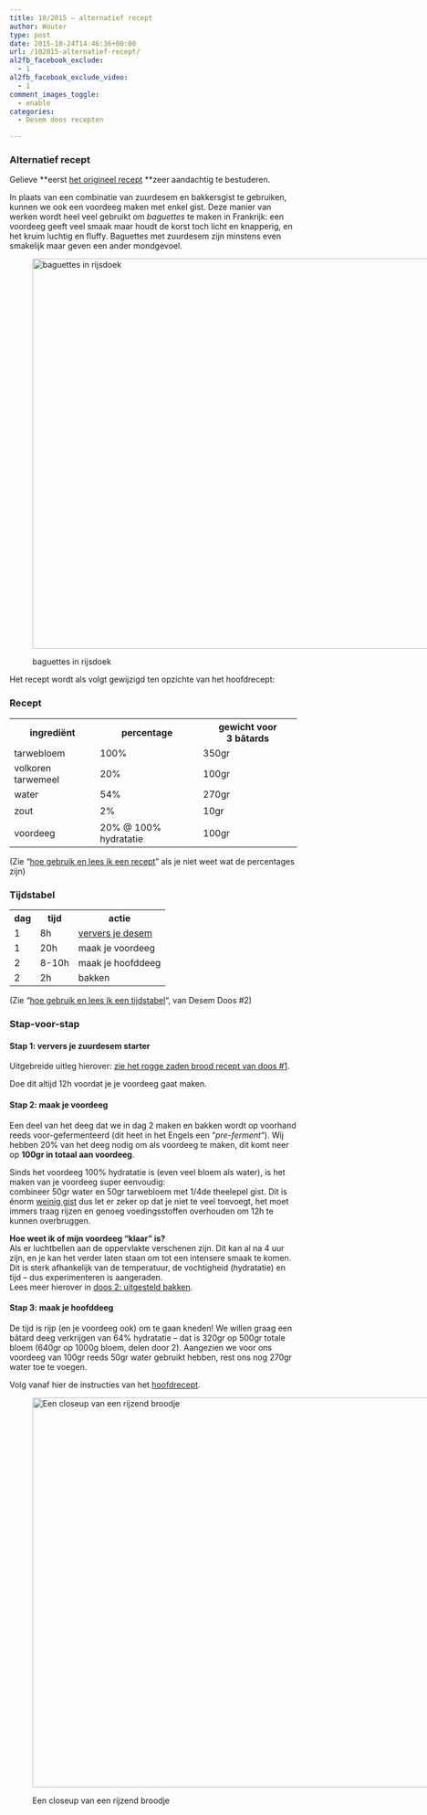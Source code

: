```yaml
---
title: 10/2015 – alternatief recept
author: Wouter
type: post
date: 2015-10-24T14:46:36+00:00
url: /102015-alternatief-recept/
al2fb_facebook_exclude:
  - 1
al2fb_facebook_exclude_video:
  - 1
comment_images_toggle:
  - enable
categories:
  - Desem doos recepten

---
```

### Alternatief recept

Gelieve **eerst [het origineel recept][1] **zeer aandachtig te bestuderen.

In plaats van een combinatie van zuurdesem en bakkersgist te gebruiken, kunnen we ook een voordeeg maken met enkel gist. Deze manier van werken wordt heel veel gebruikt om _baguettes_ te maken in Frankrijk: een voordeeg geeft veel smaak maar houdt de korst toch licht en knapperig, en het kruim luchtig en fluffy. Baguettes met zuurdesem zijn minstens even smakelijk maar geven een ander mondgevoel.<figure id="attachment_103" style="width: 1024px" class="wp-caption aligncenter">

[<img class="size-full wp-image-103" src="http://www.redzuurdesem.be/wp-content/uploads/2012/06/baguettes1.jpg" alt="baguettes in rijsdoek" width="1024" height="683" srcset="http://www.redzuurdesem.be/wp-content/uploads/2012/06/baguettes1.jpg 1024w, http://www.redzuurdesem.be/wp-content/uploads/2012/06/baguettes1-300x200.jpg 300w, http://www.redzuurdesem.be/wp-content/uploads/2012/06/baguettes1-700x466.jpg 700w" sizes="(max-width: 1024px) 100vw, 1024px" />][2]<figcaption class="wp-caption-text">baguettes in rijsdoek</figcaption></figure> 

Het recept wordt als volgt gewijzigd ten opzichte van het hoofdrecept:

### Recept

<div class="table-responsive">
<table  style="width:100%; "  class="easy-table easy-table-default tablesorter  table table-striped" border="0">
<tr>
<th class=' ' >
ingrediënt
</th>

<th class=' ' >
percentage
</th>

<th class=' ' >
gewicht voor 3 bâtards
</th>
</tr>

<tr>
<td >
tarwebloem
</td>

<td >
100%
</td>

<td >
350gr
</td>
</tr>

<tr>
<td >
volkoren tarwemeel
</td>

<td >
20%
</td>

<td >
100gr
</td>
</tr>

<tr>
<td >
water
</td>

<td >
54%
</td>

<td >
270gr
</td>
</tr>

<tr>
<td >
<span style="line-height: 1.6471;">zout</td> 

<td >
2%
</td>

<td >
10gr
</td></tr> 

<tr>
<td >
</span><span style="line-height: 1.6471;">voordeeg</td> 

<td >
20% @ 100% hydratatie
</td>

<td >
100gr</span><span style="line-height: 1.6471;"></td> </tr> </tbody></table></div></span></p> 

<p>
(Zie &#8220;<a title="Hoe gebruik en lees ik een recept?" href="http://www.redzuurdesem.be/hoe-gebruik-en-lees-ik-een-recept/">hoe gebruik en lees ik een recept</a>&#8221; als je niet weet wat de percentages zijn)
</p>

<h3>
Tijdstabel
</h3>

<div class="table-responsive">
<table  style="width:100%; "  class="easy-table easy-table-default tablesorter  table table-striped" border="0">
<tr>
<th class=' ' >
dag
</th>

<th class=' ' >
tijd
</th>

<th class=' ' >
actie
</th>
</tr>

<tr>
<td >
1
</td>

<td >
8h
</td>

<td >
<a title="Hoe onderhoud ik mijn desem" href="http://www.redzuurdesem.be/hoe-onderhoud-ik-mijn-desem/">ververs je desem</td> </tr> 

<tr>
  <td >
    </a>1
  </td>
  
  <td >
    20h
  </td>
  
  <td >
    maak je voordeeg
  </td>
</tr>

<tr>
  <td >
    2
  </td>
  
  <td >
    8-10h
  </td>
  
  <td >
    maak je hoofddeeg
  </td>
</tr>

<tr>
  <td >
    2
  </td>
  
  <td >
    2h
  </td>
  
  <td >
    bakken
  </td>
</tr></tbody></table></div> 

<p>
  (Zie &#8220;<a href="http://www.redzuurdesem.be/42015-uitgesteld-bakken/">hoe gebruik en lees ik een tijdstabel</a>&#8220;, van Desem Doos #2)
</p>

<h3>
  Stap-voor-stap
</h3>

<h4>
  Stap 1: ververs je zuurdesem starter
</h4>

<p>
  Uitgebreide uitleg hierover: <a title="1/2015 – Rogge zaden brood" href="http://www.redzuurdesem.be/12015-rogge-zaden-brood/">zie het rogge zaden brood recept van doos #1</a>.
</p>

<p>
  Doe dit altijd 12h voordat je je voordeeg gaat maken.
</p>

<h4>
  Stap 2: maak je voordeeg
</h4>

<p>
  Een deel van het deeg dat we in dag 2 maken en bakken wordt op voorhand reeds voor-gefermenteerd (dit heet in het Engels een &#8220;<em>pre-ferment</em>&#8220;). Wij hebben 20% van het deeg nodig om als voordeeg te maken, dit komt neer op <strong>100gr in totaal aan voordeeg</strong>.
</p>

<p>
  Sinds het voordeeg 100% hydratatie is (even veel bloem als water), is het maken van je voordeeg super eenvoudig:<br /> combineer 50gr water en 50gr tarwebloem met 1/4de theelepel gist. Dit is énorm <span style="text-decoration: underline;">weinig gist</span> dus let er zeker op dat je niet te veel toevoegt, het moet immers traag rijzen en genoeg voedingsstoffen overhouden om 12h te kunnen overbruggen.
</p>

<p>
  <strong>Hoe weet ik of mijn voordeeg &#8220;klaar&#8221; is?<br /> </strong>Als er luchtbellen aan de oppervlakte verschenen zijn. Dit kan al na 4 uur zijn, en je kan het verder laten staan om tot een intensere smaak te komen. Dit is sterk afhankelijk van de temperatuur, de vochtigheid (hydratatie) en tijd &#8211; dus experimenteren is aangeraden.<br /> Lees meer hierover in <a href="http://www.redzuurdesem.be/42015-uitgesteld-bakken/" target="_blank">doos 2: uitgesteld bakken</a>.
</p>

<h4>
  Stap 3: maak je hoofddeeg
</h4>

<p>
  De tijd is rijp (en je voordeeg ook) om te gaan kneden! We willen graag een bâtard deeg verkrijgen van 64% hydratatie &#8211; dat is 320gr op 500gr totale bloem (640gr op 1000g bloem, delen door 2). Aangezien we voor ons voordeeg van 100gr reeds 50gr water gebruikt hebben, rest ons nog 270gr water toe te voegen.
</p>

<p>
  Volg vanaf hier de instructies van het <a href="http://www.redzuurdesem.be/102015-hybride-degen/">hoofdrecept</a>.
</p><figure id="attachment_272" style="width: 1024px" class="wp-caption aligncenter">

<a href="http://www.redzuurdesem.be/wp-content/uploads/2012/07/scored.jpg"><img class="size-full wp-image-272" src="http://www.redzuurdesem.be/wp-content/uploads/2012/07/scored.jpg" alt="Een closeup van een rijzend broodje" width="1024" height="683" srcset="http://www.redzuurdesem.be/wp-content/uploads/2012/07/scored.jpg 1024w, http://www.redzuurdesem.be/wp-content/uploads/2012/07/scored-300x200.jpg 300w, http://www.redzuurdesem.be/wp-content/uploads/2012/07/scored-700x466.jpg 700w" sizes="(max-width: 1024px) 100vw, 1024px" /></a><figcaption class="wp-caption-text">Een closeup van een rijzend broodje</figcaption></figure>

 [1]: http://www.redzuurdesem.be/102015-hybride-degen/
 [2]: http://www.redzuurdesem.be/wp-content/uploads/2012/06/baguettes1.jpg